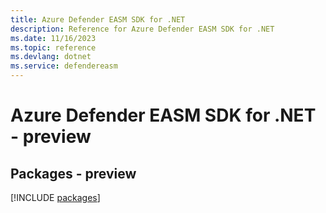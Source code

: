 ```yaml
---
title: Azure Defender EASM SDK for .NET
description: Reference for Azure Defender EASM SDK for .NET
ms.date: 11/16/2023
ms.topic: reference
ms.devlang: dotnet
ms.service: defendereasm
---
```

# Azure Defender EASM SDK for .NET - preview
## Packages - preview
[!INCLUDE [packages](defender-easm-index.md)]